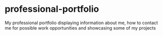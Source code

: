 # professional-portfolio
My professional portfolio displaying information about me, how to contact me for possible work opportunities and showcasing some of my projects
